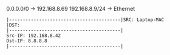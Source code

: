 0.0.0.0/0 -> 192.168.8.69
192.168.8.9/24 -> Ethernet

~~~ip Pakete
|-----------------------------------------|SRC: Laptop-MAC                           
|DST: 
|-----------------------------------------|
Src-IP: 192.168.8.42
Dst-IP: 8.8.8.8
|-----------------------------------------|